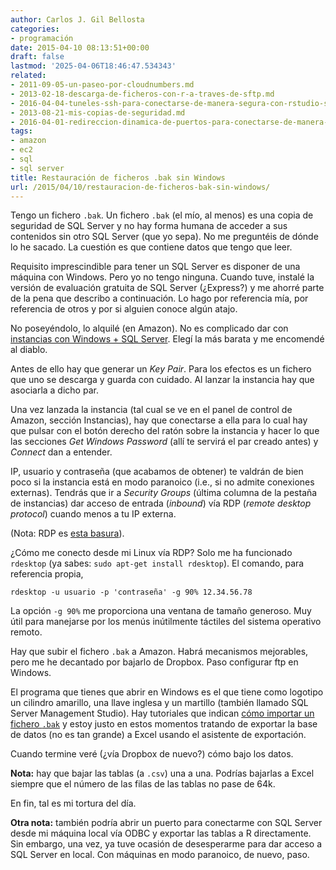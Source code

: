 ```yaml
---
author: Carlos J. Gil Bellosta
categories:
- programación
date: 2015-04-10 08:13:51+00:00
draft: false
lastmod: '2025-04-06T18:46:47.534343'
related:
- 2011-09-05-un-paseo-por-cloudnumbers.md
- 2013-02-18-descarga-de-ficheros-con-r-a-traves-de-sftp.md
- 2016-04-04-tuneles-ssh-para-conectarse-de-manera-segura-con-rstudio-server.md
- 2013-08-21-mis-copias-de-seguridad.md
- 2016-04-01-redireccion-dinamica-de-puertos-para-conectarse-de-manera-segura-con-rstudio-server.md
tags:
- amazon
- ec2
- sql
- sql server
title: Restauración de ficheros .bak sin Windows
url: /2015/04/10/restauracion-de-ficheros-bak-sin-windows/
---
```


Tengo un fichero `.bak`. Un fichero `.bak` (el mío, al menos) es una copia de seguridad de SQL Server y no hay forma humana de acceder a sus contenidos sin otro SQL Server (que yo sepa). No me preguntéis de dónde lo he sacado. La cuestión es que contiene datos que tengo que leer.

Requisito imprescindible para tener un SQL Server es disponer de una máquina con Windows. Pero yo no tengo ninguna. Cuando tuve, instalé la versión de evaluación gratuita de SQL Server (¿Express?) y me ahorré parte de la pena que describo a continuación. Lo hago por referencia mía, por referencia de otros y por si alguien conoce algún atajo.

No poseyéndolo, lo alquilé (en Amazon). No es complicado dar con [instancias con Windows + SQL Server](http://aws.amazon.com/es/windows/products/sql/). Elegí la más barata y me encomendé al diablo.

Antes de ello hay que generar un _Key Pair_. Para los efectos es un fichero que uno se descarga y guarda con cuidado. Al lanzar la instancia hay que asociarla a dicho par.

Una vez lanzada la instancia (tal cual se ve en el panel de control de Amazon, sección Instancias), hay que conectarse a ella para lo cual hay que pulsar con el botón derecho del ratón sobre la instancia y hacer lo que las secciones _Get Windows Password_ (allí te servirá el par creado antes) y _Connect_ dan a entender.

IP, usuario y contraseña (que acabamos de obtener) te valdrán de bien poco si la instancia está en modo paranoico (i.e., si no admite conexiones externas). Tendrás que ir a _Security Groups_ (última columna de la pestaña de instancias) dar acceso de entrada (_inbound_) vía RDP (_remote desktop protocol_) cuando menos a tu IP externa.

(Nota: RDP es [esta basura](http://en.wikipedia.org/wiki/Remote_Desktop_Protocol)).

¿Cómo me conecto desde mi Linux vía RDP? Solo me ha funcionado `rdesktop` (ya sabes: `sudo apt-get install rdesktop`). El comando, para referencia propia,

`rdesktop -u usuario -p 'contraseña' -g 90% 12.34.56.78`

La opción `-g 90%` me proporciona una ventana de tamaño generoso. Muy útil para manejarse por los menús inútilmente táctiles del sistema operativo remoto.

Hay que subir el fichero `.bak` a Amazon. Habrá mecanismos mejorables, pero me he decantado por bajarlo de Dropbox. Paso configurar ftp en Windows.

El programa que tienes que abrir en Windows es el que tiene como logotipo un cilindro amarillo, una llave inglesa y un martillo (también llamado SQL Server Management Studio). Hay tutoriales que indican [cómo importar un fichero `.bak`](https://msdn.microsoft.com/en-us/library/ms177429(SQL.90).aspx) y estoy justo en estos momentos tratando de exportar la base de datos (no es tan grande) a Excel usando el asistente de exportación.

Cuando termine veré (¿vía Dropbox de nuevo?) cómo bajo los datos.

**Nota:** hay que bajar las tablas (a `.csv`) una a una. Podrías bajarlas a Excel siempre que el número de las filas de las tablas no pase de 64k.

En fin, tal es mi tortura del día.

**Otra nota:** también podría abrir un puerto para conectarme con SQL Server desde mi máquina local vía ODBC y exportar las tablas a R directamente. Sin embargo, una vez, ya tuve ocasión de desesperarme para dar acceso a SQL Server en local. Con máquinas en modo paranoico, de nuevo, paso.